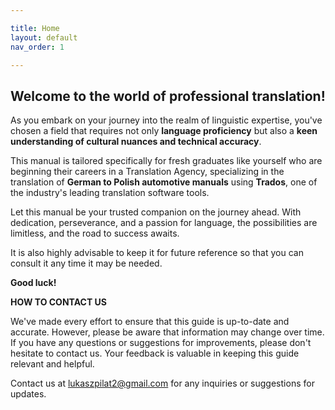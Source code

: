 ```yaml
---

title: Home
layout: default
nav_order: 1

---
```

<h2>Welcome to the world of professional translation!</h2>

As you embark on your journey into the realm of linguistic expertise, you've chosen a field that requires not only **language proficiency** but also a **keen understanding of cultural nuances and technical accuracy**.

This manual is tailored specifically for fresh graduates like yourself who are beginning their careers in a Translation Agency, specializing in the translation of **German to Polish automotive manuals** using **Trados**, one of the industry's leading translation software tools.


Let this manual be your trusted companion on the journey ahead. With dedication, perseverance, and a passion for language, the possibilities are limitless, and the road to success awaits. 

It is also highly advisable to keep it for future reference so that you can consult it any time it may be needed.

**Good luck!**

**HOW TO CONTACT US**

We've made every effort to ensure that this guide is up-to-date and accurate. However, please be aware that information may change over time. If you have any questions or suggestions for improvements, please don't hesitate to contact us. Your feedback is valuable in keeping this guide relevant and helpful.

Contact us at lukaszpilat2@gmail.com for any inquiries or suggestions for updates.


